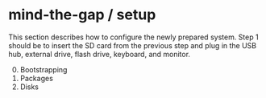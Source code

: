 mind-the-gap / setup
======================

This section describes how to configure the newly prepared system. Step 1 should be to insert the SD card from the previous step and plug in the USB hub, external drive, flash drive, keyboard, and monitor.

0. Bootstrapping
1. Packages
2. Disks
